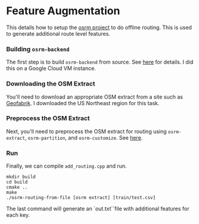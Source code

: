 # Feature Augmentation

This details how to setup the [osrm project](https://github.com/Project-OSRM/osrm-backend) to do offline routing. This is used to generate additional route level features.

### Building `osrm-backend`

The first step is to build `osrm-backend` from source. See [here](https://github.com/Project-OSRM/osrm-backend#building-from-source) for details. I did this on a Google Cloud VM instance.

### Downloading the OSM Extract

You'll need to download an appropriate OSM extract from a site such as [Geofabrik](http://download.geofabrik.de/). I downloaded the US Northeast region for this task.

### Preprocess the OSM Extract

Next, you'll need to preprocess the OSM extract for routing using `osrm-extract`, `osrm-partition`, and `osrm-customize`. See [here](https://github.com/Project-OSRM/osrm-backend/wiki/Running-OSRM#quickstart).

### Run

Finally, we can compile `add_routing.cpp` and run.

```
mkdir build
cd build
cmake ..
make
./osrm-routing-from-file [osrm extract] [train/test.csv]
```

The last command will generate an `out.txt``file with additional features for each key.
